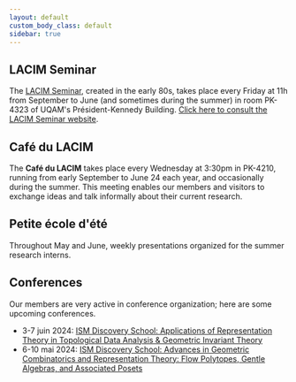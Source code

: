 ```yaml
---
layout: default
custom_body_class: default
sidebar: true
---
```


## LACIM Seminar

The [LACIM Seminar](seminar.html),
created in the early 80s,
takes place every Friday at 11h from September to June (and sometimes during the summer)
in room PK-4323 of UQAM's Président-Kennedy Building.
[Click here to consult the LACIM Seminar website](seminar.html).

## Café du LACIM

The **Café du LACIM** takes place every Wednesday at 3:30pm in PK-4210,
running from early September to June 24 each year, and occasionally during the summer.
This meeting enables our members and visitors to exchange ideas and talk
informally about their current research.

## Petite école d'été

Throughout May and June, weekly presentations organized for the summer research
interns.

## Conferences

Our members are very active in conference organization;
here are some upcoming conferences.

- 3-7 juin 2024: [ISM Discovery School: Applications of Representation Theory in Topological Data Analysis & Geometric Invariant Theory](https://sites.google.com/view/montreal-rep-summer-school2024/)
- 6-10 mai 2024: [ISM Discovery School: Advances in Geometric Combinatorics and Representation Theory: Flow Polytopes, Gentle Algebras, and Associated Posets](http://ism.uqam.ca/flow)
